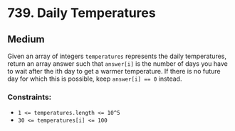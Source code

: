 # 739. Daily Temperatures

## Medium

Given an array of integers `temperatures` represents the daily temperatures, return an array answer such
that `answer[i]` is the number of days you have to wait after the ith day to get a warmer temperature. If there is no
future day for which this is possible, keep `answer[i] == 0` instead.

### Constraints:

- `1 <= temperatures.length <= 10^5`
- `30 <= temperatures[i] <= 100`
